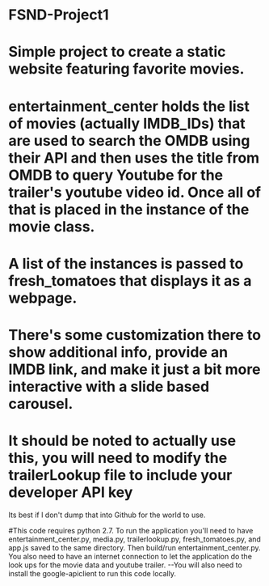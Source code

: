 # FSND-Project1
# Simple project to create a static website featuring favorite movies.
# entertainment_center holds the list of movies (actually IMDB_IDs) that are used to search the OMDB using their API and then uses the title from OMDB to query Youtube for the trailer's youtube video id. Once all of that is placed in the instance of the movie class. 
# A list of the instances is passed to fresh_tomatoes that displays it as a webpage. 
# There's some customization there to show additional info, provide an IMDB link, and make it just a bit more interactive with a slide based carousel.

# It should be noted to actually use this, you will need to modify the trailerLookup file to include your developer API key
Its best if I don't dump that into Github for the world to use.

#This code requires python 2.7. To run the application you'll need to have entertainment_center.py, media.py, trailerlookup.py, fresh_tomatoes.py, and app.js saved to the same directory. Then build/run entertainment_center.py. You also need to have an internet connection to let the application do the look ups for the movie data and youtube trailer.
--You will also need to install the google-apiclient to run this code locally.
